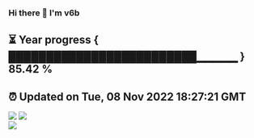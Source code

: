 ### Hi there 👋  I'm v6b  
⏳ Year progress { █████████████████████████▁▁▁▁▁ } 85.42 %
---
⏰ Updated on Tue, 08 Nov 2022 18:27:21 GMT
---
![](https://github-readme-stats.vercel.app/api?username=v6b&bg_color=30,e96443,904e95&title_color=fff&text_color=fff&layout=compact)
![](https://github-readme-stats.vercel.app/api/top-langs/?username=v6b&layout=compact&bg_color=30,e96443,904e95&title_color=fff&text_color=fff)  
![](https://gcore.jsdelivr.net/gh/v6b/v6b@main/assets/github-contribution-grid-snake.svg)

